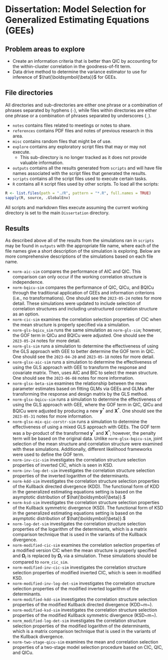 # Dissertation: Model Selection for Generalized Estimating Equations (GEEs)

## Problem areas to explore
- Create an information criteria that is better than QIC by accounting for the within-cluster correlation in the goodness-of-fit term.
- Data drive method to determine the variance estimator to use for inference of $\hat{\boldsymbol{\beta}}$ for GEEs.

## File directories
All directories and sub-directories are either one phrase or a combination of phrases separated by hyphens (`-`), while files within directories are either one phrase or a combination of phrases separated by underscores (`_`).

- `notes` contains files related to meetings or notes to share.
- `references` contains PDF files and notes of previous research in this area.
- `misc` contains random files that might be of use.
- `explore` contains any exploratory script files that may or may not execute.
  - This sub-directory is no longer tracked as it does not provide valuable information.
- `outputs` contains all the results generated from `scripts` and will have file names associated with the script files that generated the results.
- `scripts` contains all the script files used to execute certain tasks.
- `R` contains all `R` script files used by other scripts. To load all the scripts:
```r
R <- list.files(path = "./R", pattern = "*.R", full.names = TRUE)
sapply(R, source, .GlobalEnv)
```

All scripts and markdown files execute assuming the current working directory is set to the main `Dissertation` directory.

## Results
As described above all of the results from the simulations ran in `scripts` may be found in `outputs` with the appropriate file name, where each of the file names give a short description of the simulation is exploring. Below are more comprehensive descriptions of the simulations based on each file name.

- `norm-aic-sim` compares the performance of AIC and QIC. This comparison can only occur if the working correlation structure is independence.
- `norm-bqicu-sim` compares the performance of QIC, QICu, and BQICu through the traditional application of GEEs and information criterions (i.e., no transformations). One should see the `2023-05-24` notes for more detail. These simulations were updated to include selection of correlation structures and including unstructured correlation structure as an option.
- `norm-cic-sim` examines the correlation selection properties of CIC when the mean structure is properly specified via a simulation.
- `norm-gls-bqicu_sim` runs the same simulation as `norm-gls-sim`; however, the GOF term in QICu and BQICu were adjusted. One should see the `2023-05-24` notes for more detail.
- `norm-gls-sim` runs a simulation to determine the effectiveness of using the GLS approach with GEE to better determine the GOF term in QIC. One should see the `2023-04-20` and `2023-05-18` notes for more detail.
- `norm-glsx-aic-sim` runs a simulation to determine the effectiveness of using the GLS approach with GEE to transform the response and covariate matrix. Then, uses AIC and BIC to select the mean structure. One should see the `2023-06-08` notes for more information.
- `norm-glsx-beta-sim` examines the relationship between the mean parameter estimates based on fitting GLMs via GEEs and GLMs after transforming the response and design matrix by the GLS method.
- `norm-glsx-bqicu-sim` runs a simulation to determine the effectiveness of using the GLS approach with GEE, where the GOF term in QIC, QICu and BQICu were adjusted by producing a new $\mathbf{y}^{\ast}$ and $\mathbf{X}^{\ast}$. One should see the `2023-05-31` notes for more information.
- `norm-glsx-mix-qic-corstr-sim` runs a simulation to determine the effectiveness of using a mixed GLS approach with GEEs. The GOF term was a by-product of the transformed $\mathbf{y}^{\ast}$ and $\mathbf{X}^{\ast}$; however, the penalty term will be based on the original data. Unlike `norm-glsx-bqicu-sim`, joint selection of the mean structure and correlation structure were examined with these simulations. Additionally, different likelihood frameworks were used to define the GOF term.
- `norm-inv-cic-sim` investigates the correlation structure selection properties of inverted CIC, which is seen in KSD.
- `norm-inv-log-det-sim` investigates the correlation structure selection properties of the inverted logarithm of the determinants.
-  `norm-kdd-sim` investigates the correlation structure selection properties of the Kullback directed divergence (KDD). The functional form of KDD in the generalized estimating equations setting is based on the asymptotic distribution of $\hat{\boldsymbol{\beta}}.$
- `norm-ksd-sim` investigates the correlation structure selection properties of the Kullback symmetric divergence (KSD). The functional form of KSD in the generalized estimating equations setting is based on the asymptotic distribution of $\hat{\boldsymbol{\beta}}.$
- `norm-log-det-sim` investigates the correlation structure selection properties of the logarithm of the determinants, which is a matrix comparison technique that is used in the variants of the Kullback divergence.
- `norm-modified-cic-sim` examines the correlation selection properties of a modified version CIC when the mean structure is properly specified and $\boldsymbol{\Omega}_{I}$ is replaced by $\boldsymbol{\Omega}_{r}$ via a simulation. These simulations should be compared to `norm_cic_sim`.
- `norm-modified-inv-cic-sim` investigates the correlation structure selection properties of modified inverted CIC, which is seen in modified KSD.
- `norm-modified-inv-log-det-sim` investigates the correlation structure selection properties of the modified inverted logarithm of the determinants.
- `norm-modified-kdd-sim` investigates the correlation structure selection properties of the modified Kullback directed divergence (KDD~m~).
- `norm-modified-ksd-sim` investigates the correlation structure selection properties of the modified Kullback symmetric divergence (KSD~m~).
- `norm_modified-log-det-sim` investigates the correlation structure selection properties of the modified logarithm of the determinants, which is a matrix comparison technique that is used in the variants of the Kullback divergence.
- `norm-two-stage-qicu-sim` examines the mean and correlation selection properties of a two-stage model selection procedure based on CIC, QIC, and QICu.